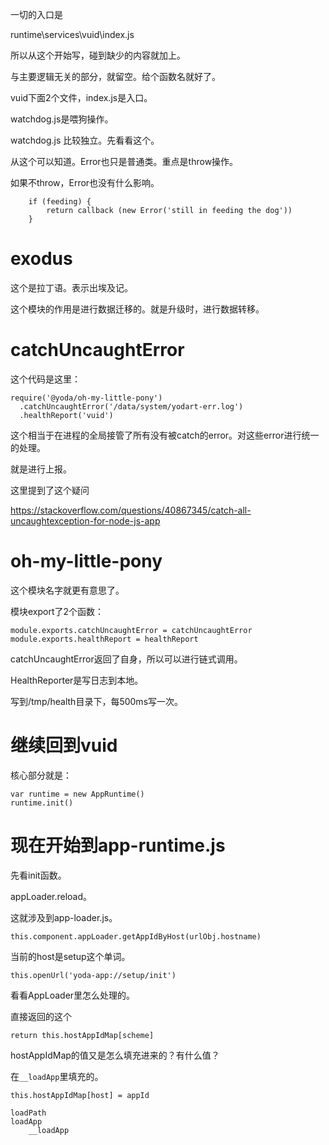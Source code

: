 一切的入口是

runtime\services\vuid\index.js

所以从这个开始写，碰到缺少的内容就加上。

与主要逻辑无关的部分，就留空。给个函数名就好了。

vuid下面2个文件，index.js是入口。

watchdog.js是喂狗操作。

watchdog.js 比较独立。先看看这个。

从这个可以知道。Error也只是普通类。重点是throw操作。

如果不throw，Error也没有什么影响。

```
    if (feeding) {
        return callback (new Error('still in feeding the dog'))
    }
```



# exodus

这个是拉丁语。表示出埃及记。

这个模块的作用是进行数据迁移的。就是升级时，进行数据转移。

# catchUncaughtError

这个代码是这里：

```
require('@yoda/oh-my-little-pony')
  .catchUncaughtError('/data/system/yodart-err.log')
  .healthReport('vuid')
```

这个相当于在进程的全局接管了所有没有被catch的error。对这些error进行统一的处理。

就是进行上报。

这里提到了这个疑问

https://stackoverflow.com/questions/40867345/catch-all-uncaughtexception-for-node-js-app

# oh-my-little-pony

这个模块名字就更有意思了。

模块export了2个函数：

```
module.exports.catchUncaughtError = catchUncaughtError
module.exports.healthReport = healthReport
```

catchUncaughtError返回了自身，所以可以进行链式调用。

HealthReporter是写日志到本地。

写到/tmp/health目录下，每500ms写一次。

# 继续回到vuid

核心部分就是：

```
var runtime = new AppRuntime()
runtime.init()
```

# 现在开始到app-runtime.js

先看init函数。

appLoader.reload。

这就涉及到app-loader.js。

```
this.component.appLoader.getAppIdByHost(urlObj.hostname)
```

当前的host是setup这个单词。

```
this.openUrl('yoda-app://setup/init')
```

看看AppLoader里怎么处理的。

直接返回的这个

```
return this.hostAppIdMap[scheme]
```

hostAppIdMap的值又是怎么填充进来的？有什么值？

在`__loadApp`里填充的。

```
this.hostAppIdMap[host] = appId
```

```
loadPath
loadApp
	__loadApp
```

